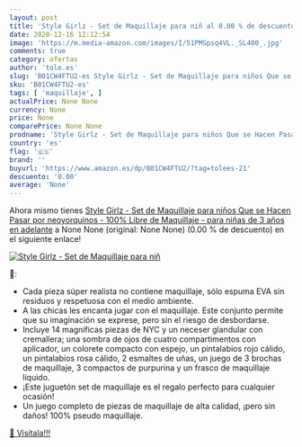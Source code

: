 ```yaml
---
layout: post
title: 'Style Girlz - Set de Maquillaje para niñ al 0.00 % de descuento'
date: 2020-12-16 12:12:54
image: 'https://m.media-amazon.com/images/I/51PMSpsq4VL._SL400_.jpg'
comments: true
category: ofertas
author: 'tole.es'
slug: 'B01CW4FTU2-es Style Girlz - Set de Maquillaje para niños Que se Hacen...'
sku: 'B01CW4FTU2-es'
tags: [ 'maquillaje', ]
actualPrice: None None
currency: None
price: None
comparePrice: None None
prodname: 'Style Girlz - Set de Maquillaje para niños Que se Hacen Pasar por neoyorquinos - 100% Libre de Maquillaje - para niñas de 3 años en adelante'
country: 'es'
flag: '🇪🇸'
brand: ''
buyurl: 'https://www.amazon.es/dp/B01CW4FTU2/?tag=tolees-21'
descuento: '0.00'
average: 'None'
---
```


Ahora mismo tienes [Style Girlz - Set de Maquillaje para niños Que se Hacen Pasar por neoyorquinos - 100% Libre de Maquillaje - para niñas de 3 años en adelante](https://www.amazon.es/dp/B01CW4FTU2/?tag=tolees-21) a None None (original: None None) (0.00 %  de descuento) en el siguiente enlace!

[![Style Girlz - Set de Maquillaje para niñ](https://m.media-amazon.com/images/I/51PMSpsq4VL._SL400_.jpg)](https://www.amazon.es/dp/B01CW4FTU2/?tag=tolees-21)

🔎:

- Cada pieza súper realista no contiene maquillaje, sólo espuma EVA sin residuos y respetuosa con el medio ambiente.
- A las chicas les encanta jugar con el maquillaje. Este conjunto permite que su imaginación se exprese, pero sin el riesgo de desbordarse.
- Incluye 14 magníficas piezas de NYC y un neceser glandular con cremallera; una sombra de ojos de cuatro compartimentos con aplicador, un colorete compacto con espejo, un pintalabios rojo cálido, un pintalabios rosa cálido, 2 esmaltes de uñas, un juego de 3 brochas de maquillaje, 3 compactos de purpurina y un frasco de maquillaje líquido.
- ¡Este juguetón set de maquillaje es el regalo perfecto para cualquier ocasión!
- Un juego completo de piezas de maquillaje de alta calidad, ¡pero sin daños! 100% pseudo maquillaje.

[🛒 Visítala!!!](https://www.amazon.es/dp/B01CW4FTU2/?tag=tolees-21)
